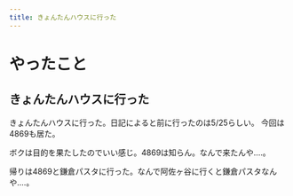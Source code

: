 ```yaml
---
title: きょんたんハウスに行った
---
```


# やったこと

## きょんたんハウスに行った

きょんたんハウスに行った。日記によると前に行ったのは5/25らしい。
今回は4869も居た。

ボクは目的を果たしたのでいい感じ。4869は知らん。なんで来たんや‥‥。

帰りは4869と鎌倉パスタに行った。なんで阿佐ヶ谷に行くと鎌倉パスタなんや‥‥。
